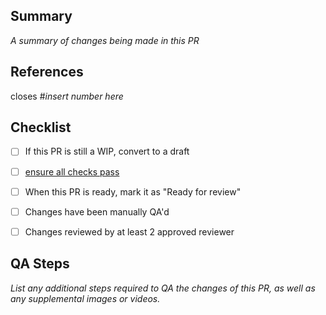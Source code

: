 ## Summary

_A summary of changes being made in this PR_


## References

closes #_insert number here_


## Checklist
- [ ] If this PR is still a WIP, convert to a draft
- [ ] [ensure all checks pass](https://github.com/XRFoundation/XREngine/wiki/Testing-&-Contributing)
- [ ] When this PR is ready, mark it as "Ready for review"
- [ ] Changes have been manually QA'd
- [ ] Changes reviewed by at least 2 approved reviewer


## QA Steps

_List any additional steps required to QA the changes of this PR, as well as any supplemental images or videos._


